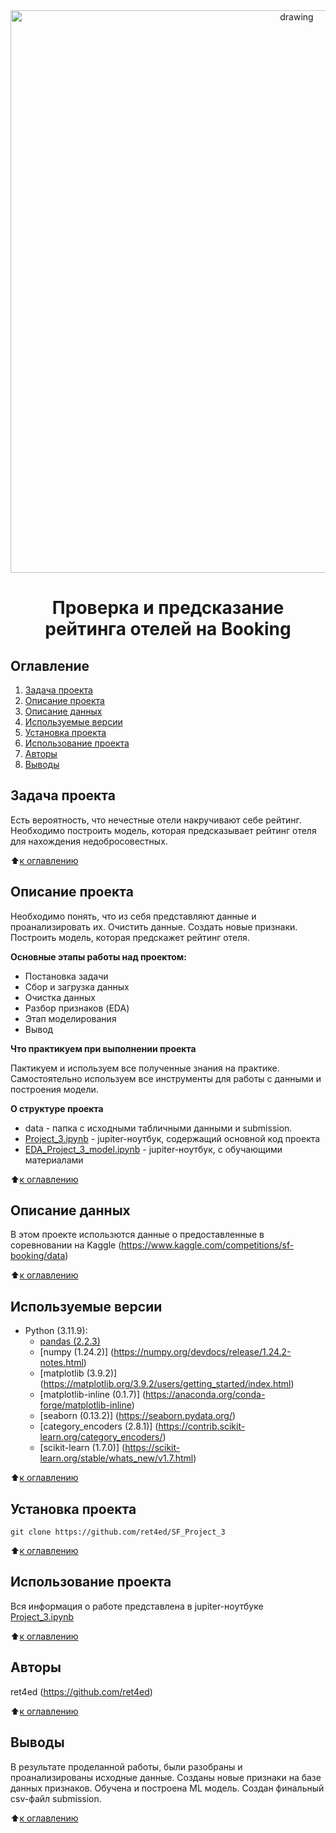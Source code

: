 <center> <img src = https://abohomanbangla.com/AbohomanAdminLogin/left_ad_img/logo-booking-com-png-booking-logo-logotype-3700.png alt="drawing" style="width:900px;"> </center>

# <center> Проверка и предсказание рейтинга отелей на Booking </center>

## Оглавление
1. [Задача проекта](#задача-проекта)
2. [Описание проекта](#описание-проекта)
3. [Описание данных](#описание-данных)
4. [Используемые версии](#используемые-версии)
5. [Установка проекта](#установка-проекта)
6. [Использование проекта](#использование-проекта)
7. [Авторы](#авторы)
8. [Выводы](#выводы)

## Задача проекта
Есть вероятность, что нечестные отели накручивают себе рейтинг. Необходимо построить модель, которая предсказывает рейтинг отеля для нахождения недобросовестных.

:arrow_up:[к оглавлению](#Оглавление)

## Описание проекта

Необходимо понять, что из себя представляют данные и проанализировать их. Очистить данные. Создать новые признаки. Построить модель, которая предскажет рейтинг отеля.

**Основные этапы работы над проектом:**
* Постановка задачи
* Сбор и загрузка данных
* Очистка данных
* Разбор признаков (EDA)
* Этап моделирования
* Вывод

**Что практикуем при выполнении проекта**

Пактикуем и используем все полученные знания на практике. Самостоятельно используем все инструменты для работы с данными и построения модели.

**О структуре проекта**
* data - папка с исходными табличными данными и submission.
* [Project_3.ipynb](./Project_3.ipynb) - jupiter-ноутбук, содержащий основной код проекта
* [EDA_Project_3_model.ipynb](./EDA_Project_3_model.ipynb) - jupiter-ноутбук, с обучающими материалами

:arrow_up:[к оглавлению](#Оглавление)

## Описание данных
В этом проекте использются данные о предоставленные в соревновании на Kaggle (https://www.kaggle.com/competitions/sf-booking/data)

:arrow_up:[к оглавлению](#Оглавление)

## Используемые версии
* Python (3.11.9):
    * [pandas (2.2.3)](https://pandas.pydata.org)
    * [numpy (1.24.2)] (https://numpy.org/devdocs/release/1.24.2-notes.html)
    * [matplotlib (3.9.2)] (https://matplotlib.org/3.9.2/users/getting_started/index.html)
    * [matplotlib-inline (0.1.7)] (https://anaconda.org/conda-forge/matplotlib-inline)
    * [seaborn (0.13.2)] (https://seaborn.pydata.org/)
    * [category_encoders (2.8.1)] (https://contrib.scikit-learn.org/category_encoders/)
    * [scikit-learn (1.7.0)] (https://scikit-learn.org/stable/whats_new/v1.7.html)

:arrow_up:[к оглавлению](#Оглавление)

## Установка проекта

```
git clone https://github.com/ret4ed/SF_Project_3
```

:arrow_up:[к оглавлению](#Оглавление)

## Использование проекта
Вся информация о работе представлена в jupiter-ноутбуке [Project_3.ipynb](./Project_3.ipynb)

:arrow_up:[к оглавлению](#Оглавление)

## Авторы
ret4ed (https://github.com/ret4ed)

:arrow_up:[к оглавлению](#Оглавление)

## Выводы
В результате проделанной работы, были разобраны и проанализированы исходные данные. Созданы новые признаки на базе данных признаков. Обучена и построена ML модель. Создан финальный csv-файл submission.

:arrow_up:[к оглавлению](#Оглавление)
